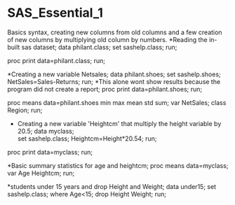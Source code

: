 # SAS_Essential_1
Basics syntax, creating new columns from old columns and a few creation of new columns by multiplying old column by numbers.
*Reading the in-built sas dataset; 
data philant.class;
	set sashelp.class;
run;

proc print data=philant.class;
run;

*Creating a new variable Netsales;
data philant.shoes;
	set sashelp.shoes;
	NetSales=Sales-Returns;
run;
*This alone wont show results because the program did not create a report;
proc print data=philant.shoes;
run;

proc means data=philant.shoes min max mean std sum;
var NetSales;
class Region;
run;


* Creating a new variable 'Heightcm' that multiply the height variable by 20.5;
data myclass;	
	set sashelp.class;
	Heightcm=Height*20.54;
run;

proc print data=myclass;
run;

*Basic summary statistics for age and heightcm;
proc means data=myclass;
	var Age Heightcm;
run;

*students under 15 years and drop Height and Weight;
data under15;
	set sashelp.class;
	where Age<15;
	drop Height Weight;
run;
